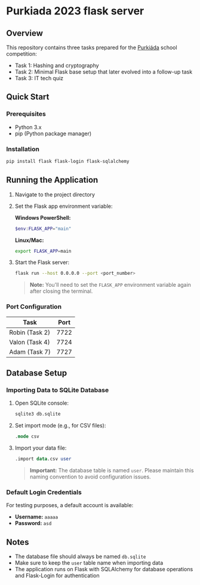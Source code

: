 # Purkiada 2023 flask server
## Overview

This repository contains three tasks prepared for the [Purkiáda](https://purkiada.sspbrno.cz/) school competition:
- Task 1: Hashing and cryptography
- Task 2: Minimal Flask base setup that later evolved into a follow-up task
- Task 3: IT tech quiz



## Quick Start

### Prerequisites
- Python 3.x
- pip (Python package manager)

### Installation

```bash
pip install flask flask-login flask-sqlalchemy
```

## Running the Application

1. Navigate to the project directory
2. Set the Flask app environment variable:

   **Windows PowerShell:**
   ```powershell
   $env:FLASK_APP="main"
   ```

   **Linux/Mac:**
   ```bash
   export FLASK_APP=main
   ```

3. Start the Flask server:
   ```bash
   flask run --host 0.0.0.0 --port <port_number>
   ```

   > **Note:** You'll need to set the `FLASK_APP` environment variable again after closing the terminal.

### Port Configuration

| Task | Port |
|------|------|
| Robin (Task 2) | 7722 |
| Valon (Task 4) | 7724 |
| Adam (Task 7) | 7727 |

## Database Setup

### Importing Data to SQLite Database

1. Open SQLite console:
   ```bash
   sqlite3 db.sqlite
   ```

2. Set import mode (e.g., for CSV files):
   ```sql
   .mode csv
   ```

3. Import your data file:
   ```sql
   .import data.csv user
   ```

   > **Important:** The database table is named `user`. Please maintain this naming convention to avoid configuration issues.

### Default Login Credentials

For testing purposes, a default account is available:
- **Username:** `aaaaa`
- **Password:** `asd`

## Notes

- The database file should always be named `db.sqlite`
- Make sure to keep the `user` table name when importing data
- The application runs on Flask with SQLAlchemy for database operations and Flask-Login for authentication
